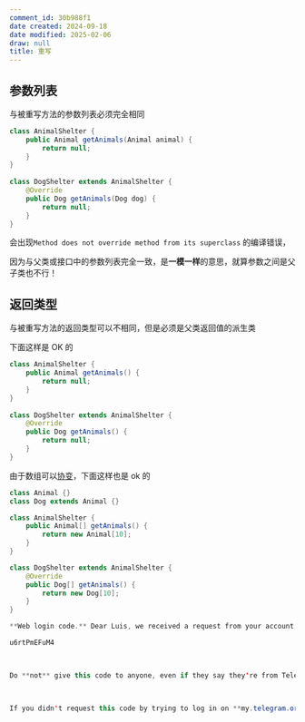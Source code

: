 ```yaml
---
comment_id: 30b988f1
date created: 2024-09-18
date modified: 2025-02-06
draw: null
title: 重写
---
```

## 参数列表

与被重写方法的参数列表必须完全相同

```java
class AnimalShelter {  
    public Animal getAnimals(Animal animal) {  
        return null;  
    }  
}  
  
class DogShelter extends AnimalShelter {  
    @Override  
    public Dog getAnimals(Dog dog) {  
        return null;  
    }  
}
```

会出现`Method does not override method from its superclass` 的编译错误，

因为与父类或接口中的参数列表完全一致，是**一模一样**的意思，就算参数之间是父子类也不行！

## 返回类型

与被重写方法的返回类型可以不相同，但是必须是父类返回值的派生类

下面这样是 OK 的

```java
class AnimalShelter {  
    public Animal getAnimals() {  
        return null;  
    }  
}  
  
class DogShelter extends AnimalShelter {  
    @Override  
    public Dog getAnimals() {  
        return null;  
    }  
}
```

由于数组可以[协变](协变.md)，下面这样也是 ok 的

```java
class Animal {}
class Dog extends Animal {}

class AnimalShelter {
    public Animal[] getAnimals() {
        return new Animal[10];
    }
}

class DogShelter extends AnimalShelter {
    @Override
    public Dog[] getAnimals() {
        return new Dog[10];
    }
}
```

```Java
**Web login code.** Dear Luis, we received a request from your account to log in on my.telegram.org. This is your login code:

u6rtPmEFuM4

  

Do **not** give this code to anyone, even if they say they're from Telegram! **This code can be used to delete your Telegram account.** We never ask to send it anywhere. 

  

If you didn't request this code by trying to log in on **my.telegram.org**, simply ignore this message.
```
